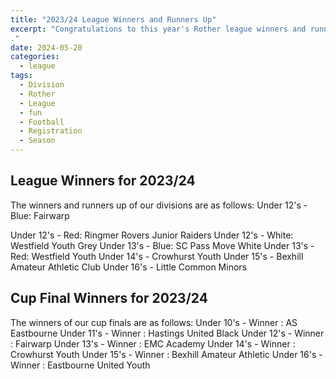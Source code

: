 ```yaml
---
title: "2023/24 League Winners and Runners Up"
excerpt: "Congratulations to this year's Rother league winners and runners-up.  
."
date: 2024-05-20
categories:
  - league
tags: 
  - Division
  - Rother
  - League
  - fun
  - Football
  - Registration
  - Season
---
```


## League Winners for 2023/24

The winners and runners up of our divisions are as follows:
Under 12's  - Blue: Fairwarp 

Under 12's  - Red: Ringmer Rovers Junior Raiders
Under 12's  - White: Westfield Youth Grey
Under 13's -  Blue: SC Pass Move White
Under 13's -  Red: Westfield Youth
Under 14's  - Crowhurst Youth 
Under 15's  - Bexhill Amateur Athletic Club 
Under 16's  - Little Common  Minors


## Cup Final Winners for 2023/24

The winners of our cup finals are as follows:
Under 10's  - Winner : AS Eastbourne 
Under 11's  - Winner : Hastings United Black
Under 12's  - Winner : Fairwarp 
Under 13's -  Winner : EMC Academy 
Under 14's  - Winner : Crowhurst Youth 
Under 15's  - Winner : Bexhill Amateur Athletic
Under 16's  - Winner : Eastbourne United Youth 
